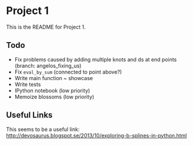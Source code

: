 Project 1
=========

This is the README for Project 1.


## Todo

* Fix problems caused by adding multiple knots and ds at end points (branch: angelos_fixing_us)
* Fix `eval_by_sum` (connected to point above?)
* Write main function ~ showcase
* Write tests 
* IPython notebook (low priority)
* Memoize blossoms (low priority)


## Useful Links

This seems to be a useful link:
http://devosaurus.blogspot.se/2013/10/exploring-b-splines-in-python.html

